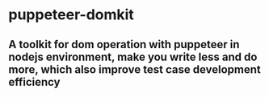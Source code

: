 # puppeteer-domkit

## A toolkit for dom operation with puppeteer in nodejs environment, make you write less and do more, which also improve test case development efficiency

